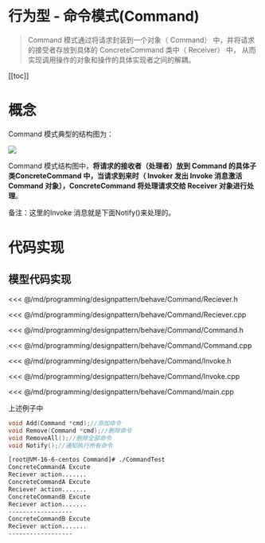 # 行为型 - 命令模式(Command)

> Command 模式通过将请求封装到一个对象（ Command） 中，并将请求的接受者存放到具体的 ConcreteCommand 类中（ Receiver） 中， 从而实现调用操作的对象和操作的具体实现者之间的解耦。

​[[toc]]

# 概念

Command 模式典型的结构图为：

![](/_images/programming/designpattern/behave/Command.png)

Command 模式结构图中，**将请求的接收者（处理者）放到 Command 的具体子类ConcreteCommand 中，当请求到来时（ Invoker 发出 Invoke 消息激活 Command 对象），ConcreteCommand 将处理请求交给 Receiver 对象进行处理**。

备注：这里的Invoke 消息就是下面Notify()来处理的。

# 代码实现

## 模型代码实现

<<< @/md/programming/designpattern/behave/Command/Reciever.h

<<< @/md/programming/designpattern/behave/Command/Reciever.cpp

<<< @/md/programming/designpattern/behave/Command/Command.h

<<< @/md/programming/designpattern/behave/Command/Command.cpp

<<< @/md/programming/designpattern/behave/Command/Invoke.h

<<< @/md/programming/designpattern/behave/Command/Invoke.cpp

<<< @/md/programming/designpattern/behave/Command/main.cpp

上述例子中

```cpp
void Add(Command *cmd);//添加命令
void Remove(Command *cmd);//删除命令
void RemoveAll();//删除全部命令
void Notify();//通知执行所有命令
```

```bash
[root@VM-16-6-centos Command]# ./CommandTest
ConcreteCommandA Excute
Reciever action.......
ConcreteCommandA Excute
Reciever action.......
ConcreteCommandB Excute
Reciever action.......
------------------
ConcreteCommandB Excute
Reciever action.......
------------------

```